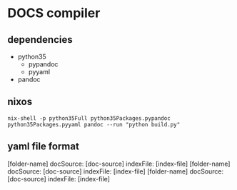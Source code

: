# DOCS compiler

## dependencies

+ python35
  * pypandoc
  * pyyaml
+ pandoc

## nixos
```
nix-shell -p python35Full python35Packages.pypandoc python35Packages.pyyaml pandoc --run "python build.py"
```

## yaml file format
[folder-name]
  docSource: [doc-source]
  indexFile: [index-file]
[folder-name]
  docSource: [doc-source]
  indexFile: [index-file]
[folder-name]
  docSource: [doc-source]
  indexFile: [index-file]
